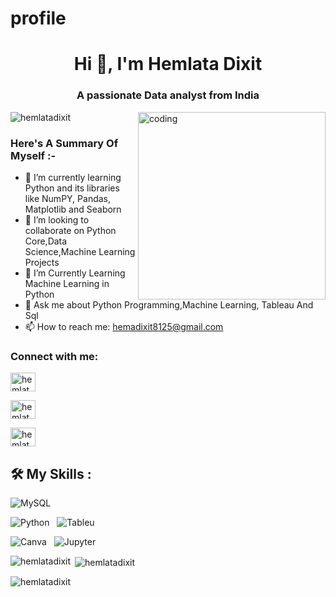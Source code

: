 # profile<h1 align="center">Hi 👋, I'm Hemlata Dixit</h1>
<h3 align="center">A passionate Data analyst from India</h3>


<img align="right" alt="coding" width="300" src="https://camo.githubusercontent.com/706457c438d2031942745299f52de650adf45a3b87de1ded443696b405dd881d/68747470733a2f2f63646e2e6472696262626c652e636f6d2f75736572732f343035353439342f73637265656e73686f74732f31353231353735362f6d656469612f64326236366334636130313932616132366431303334343862336431353138622e676966">

<p align="left"> <img src="https://komarev.com/ghpvc/?username=hemlatadixit&label=Profile%20views&color=0e75b6&style=flat" alt="hemlatadixit" /> </p>




<h3> Here's A Summary Of Myself :- </h3>

- 🔭  I’m currently learning Python and its libraries like NumPY, Pandas, Matplotlib and Seaborn
- 👯 I’m looking to collaborate on Python Core,Data Science,Machine Learning Projects
- 🤔 I’m Currently Learning Machine Learning in Python 
- 💬 Ask me about Python Programming,Machine Learning, Tableau And Sql
- 📫 How to reach me: hemadixit8125@gmail.com
</p>

<h3 align="left">Connect with me:</h3>
<p align="left">
<a href="https://linkedin.com/in/hemlata dixit" target="blank"><img align="center" src="https://raw.githubusercontent.com/rahuldkjain/github-profile-readme-generator/master/src/images/icons/Social/linked-in-alt.svg" alt="hemlata dixit" height="30" width="40" /></a>


<a href="https://kaggle.com/hemlata dixit" target="blank"><img align="center" src="https://raw.githubusercontent.com/rahuldkjain/github-profile-readme-generator/master/src/images/icons/Social/kaggle.svg" alt="hemlata dixit" height="30" width="40" /></a>

<a href="https://www.hackerrank.com/hemlata dixit" target="blank"><img align="center" src="https://raw.githubusercontent.com/rahuldkjain/github-profile-readme-generator/master/src/images/icons/Social/hackerrank.svg" alt="hemlata dixit" height="30" width="40" /></a>
</p>





## 🛠️ My Skills :
![MySQL](https://img.shields.io/badge/-MySQL-black?logo=mysql&style=for-the-badge)&nbsp;&nbsp;

![Python](https://img.shields.io/badge/-Python-black?logo=Python&style=for-the-badge)&nbsp;&nbsp;
![Tableu](https://img.shields.io/badge/-Tableu-black?logo=Tableu&style=for-the-badge)&nbsp;&nbsp;

![Canva](https://img.shields.io/badge/Canva-%2300C4CC.svg?&style=for-the-badge&logo=Canva&logoColor=white)&nbsp;&nbsp;
![Jupyter](https://img.shields.io/badge/Jupyter-F37626.svg?&style=for-the-badge&logo=Jupyter&logoColor=white)&nbsp;&nbsp;
 
<p><img align="left" src="https://github-readme-stats.vercel.app/api/top-langs?username=hemlatadixit&show_icons=true&locale=en&layout=compact" alt="hemlatadixit" /></p>

<p>&nbsp;<img align="center" src="https://github-readme-stats.vercel.app/api?username=hemlatadixit&show_icons=true&locale=en" alt="hemlatadixit" /></p>

<p><img align="center" src="https://github-readme-streak-stats.herokuapp.com/?user=hemlatadixit&" alt="hemlatadixit" /></p>
